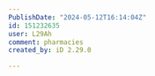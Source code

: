 ```yaml
---
PublishDate: "2024-05-12T16:14:04Z"
id: 151232635
user: L29Ah
comment: pharmacies
created_by: iD 2.29.0

---
```

